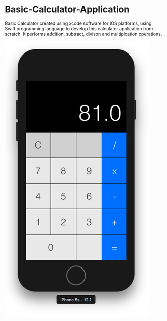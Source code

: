 # Basic-Calculator-Application

Basic Calculator created using xcode software for IOS platforms, using Swift programming language to develop this calculator application from scratch. It performs addition, subtract, divison and multiplcation operations.

![image](https://github.com/Rparekh96/Basic-Calculator-Application/blob/master/Basic%20Calculator%20Application.png)
